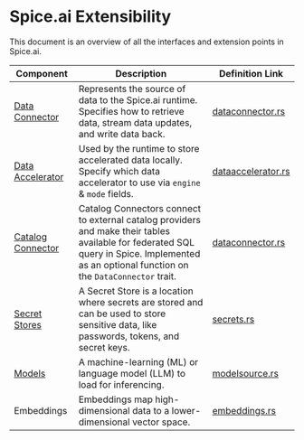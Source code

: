 # Spice.ai Extensibility

This document is an overview of all the interfaces and extension points in Spice.ai.

| Component       | Description                                                                                                                                | Definition Link                                            |
| --------------- | ------------------------------------------------------------------------------------------------------------------------------------       | ------------------------------------------------------     |
| [Data Connector]   | Represents the source of data to the Spice.ai runtime. Specifies how to retrieve data, stream data updates, and write data back.           | [dataconnector.rs](../crates/runtime/src/dataconnector.rs) |
| [Data Accelerator]     | Used by the runtime to store accelerated data locally. Specify which data accelerator to use via `engine` & `mode` fields.                   | [dataaccelerator.rs](../crates/runtime/src/databackend.rs)     |
| [Catalog Connector]     | Catalog Connectors connect to external catalog providers and make their tables available for federated SQL query in Spice. Implemented as an optional function on the `DataConnector` trait.                                                                                                  | [dataconnector.rs](../crates/runtime/src/dataconnector.rs)     |
| [Secret Stores]    | A Secret Store is a location where secrets are stored and can be used to store sensitive data, like passwords, tokens, and secret keys.                               | [secrets.rs](../crates/runtime/src/secrets.rs)   |
| [Models]     | A machine-learning (ML) or language model (LLM) to load for inferencing.          | [modelsource.rs](../crates/model_components/src/model.rs)     |
| Embeddings    | Embeddings map high-dimensional data to a lower-dimensional vector space.         | [embeddings.rs](../crates/llms/src/embeddings/mod.rs)     |

[Data Connector]: https://docs.spiceai.org/components/data-connectors
[Data Accelerator]: https://docs.spiceai.org/components/data-accelerators
[Catalog Connector]: https://docs.spiceai.org/components/catalogs
[Secret Stores]: https://docs.spiceai.org/components/secret-stores
[Models]: https://docs.spiceai.org/components/models